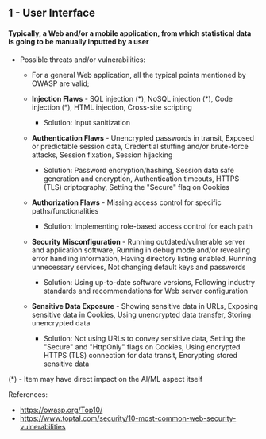 ## 1 - User Interface
#### Typically, a Web and/or a mobile application, from which statistical data is going to be manually inputted by a user

- Possible threats and/or vulnerabilities:
	
	- For a general Web application, all the typical points mentioned by OWASP are valid;
		
	- **Injection Flaws** - SQL injection (\*), NoSQL injection (\*), Code injection (\*), HTML injection, Cross-site scripting
		- Solution: Input sanitization
			
	- **Authentication Flaws** - Unencrypted passwords in transit, Exposed or predictable session data, Credential stuffing and/or brute-force attacks, Session fixation, Session hijacking
		- Solution: Password encryption/hashing, Session data safe generation and encryption, Authentication timeouts, HTTPS (TLS) criptography, Setting the "Secure" flag on Cookies

	- **Authorization Flaws** - Missing access control for specific paths/functionalities
		- Solution: Implementing role-based access control for each path
			
	- **Security Misconfiguration** - Running outdated/vulnerable server and application software, Running in debug mode and/or revealing error handling information, Having directory listing enabled, Running unnecessary services, Not changing default keys and passwords
		- Solution: Using up-to-date software versions, Following industry standards and recommendations for Web server configuration
			
	- **Sensitive Data Exposure** - Showing sensitive data in URLs, Exposing sensitive data in Cookies, Using unencrypted data transfer, Storing unencrypted data
		- Solution: Not using URLs to convey sensitive data, Setting the "Secure" and "HttpOnly" flags on Cookies, Using encrypted HTTPS (TLS) connection for data transit, Encrypting stored sensitive data

(\*) - Item may have direct impact on the AI/ML aspect itself

References:

- https://owasp.org/Top10/
- https://www.toptal.com/security/10-most-common-web-security-vulnerabilities
